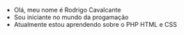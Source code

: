 - Olá, meu nome é Rodrigo Cavalcante 
- Sou iniciante no mundo da progamação
- Atualmente estou aprendendo sobre o PHP HTML e CSS

<!---
rodrigocavalcante002/rodrigocavalcante002 is a ✨ special ✨ repository because its `README.md` (this file) appears on your GitHub profile.
You can click the Preview link to take a look at your changes.
--->
